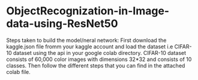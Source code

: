 # ObjectRecognization-in-Image-data-using-ResNet50
Steps taken to build the model/neral network:
First download the kaggle.json file fromm your kaggle account and load the dataset i.e CIFAR-10 dataset using the api in your google colab directory.
CIFAR-10 dataset consists of 60,000 color images with dimensions 32*32 and consists of 10 classes.
Then follow the different steps that you can find in the attached colab file.
